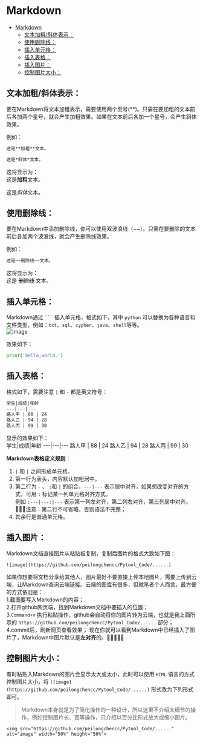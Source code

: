 # Markdown
- [Markdown](#markdown)
  - [文本加粗/斜体表示：](#文本加粗斜体表示)
  - [使用删除线：](#使用删除线)
  - [插入单元格：](#插入单元格)
  - [插入表格：](#插入表格)
  - [插入图片：](#插入图片)
  - [控制图片大小：](#控制图片大小)

## 文本加粗/斜体表示：
要在Markdown将文本加粗表示，需要使用两个型号(**)。只需在要加粗的文本前后各加两个星号，就会产生加粗效果。如果在文本前后各加一个星号，会产生斜体效果。<br>

例如：<br>
```txt
这是**加粗**文本。

这是*斜体*文本。
```
这将显示为：<br>
这是**加粗**文本。<br>

这是*斜体*文本。<br>

## 使用删除线：
要在Markdown中添加删除线，你可以使用双波浪线（~~）。只需在要删除的文本前后各加两个波浪线，就会产生删除线效果。<br>

例如：<br>
```txt
这是~~删除线~~文本。
```
这将显示为：<br>
这是 ~~删除线~~ 文本。

## 插入单元格：
Markdown通过 ` ``` ` 插入单元格，格式如下，其中 `python` 可以替换为各种语言和文件类型，例如：`txt`、`sql`、`cypher`、`java`、`shell`等等。<br>
![image](https://github.com/peilongchencc/Pytool_Code/assets/89672905/e9534a48-518a-43b1-a1f4-25ddaf191e04)


效果如下：<br>
```python
print('hello,world.')
```

## 插入表格：
格式如下，需要注意 `|` 和 `-` 都是英文符号：<br>
```txt
学生|成绩|年龄
---|---|---
路人甲 | 88 | 24
路人乙 | 94 | 28
路人丙 | 99 | 30
```
显示的效果如下：<br>
学生|成绩|年龄
---|---|---
路人甲 | 88 | 24
路人乙 | 94 | 28
路人丙 | 99 | 30

**Markdown表格定义规则**：<br>
1. `|` 和 `|` 之间形成单元格。
2. 第一行为表头，内容默认加粗居中。
3. 第二行为 `-` 、 `:`和 `|` 的组合，`---|---` 表示居中对齐，如果想改变对齐的方式，可用 `:` 标记某一列单元格对齐方式。<br>
例如 `:---|---:|---` 表示第一列左对齐，第二列右对齐，第三列居中对齐。<br>
🚨🚨🚨注意：第二行不可省略，否则语法不完整；<br>
4. 其余行是普通单元格。

## 插入图片：
Markdown文档直接图片从粘贴板复制，复制后图片的格式大致如下图：<br>
```shell
![image](https://github.com/peilongchencc/Pytool_Code/......)
```
如果你想要将文档分享给其他人，图片最好不要直接上传本地图片，需要上传到云端，让Markdown查询云端链接。云端的图库有很多，但就笔者个人而言，最方便的方式依旧是：<br>
1.截图要写入Markdown的内容；<br>
2.打开github网页端，找到Markdown文档中要插入的位置；<br>
3.`Command+v` 执行粘贴操作，github会自动将你的图片转为云端，也就是我上面所示的 `https://github.com/peilongchencc/Pytool_Code/......` 部分；<br>
4.commit后，刷新网页查看效果；
现在你就可以看到Markdown中已经插入了图片了，Markdown中图片默认是**左对齐**的。🌿🌿🌿🌿🌿<br>

## 控制图片大小：
有时粘贴入Markdown的图片会显示太大或太小，此时可以使用 `HTML` 语言的方式控制图片大小，将 `![image](https://github.com/peilongchencc/Pytool_Code/......)` 形式改为下列形式即可。<br>
> Markdown本身就是为了简化操作的一种设计，所以这里不介绍太细节的操作，例如控制图片长、宽等操作，只介绍以百分比形式放大或缩小图片。<br>

```shell
<img src="https://github.com/peilongchencc/Pytool_Code/......" alt="image" width="50%" height="50%">
```
